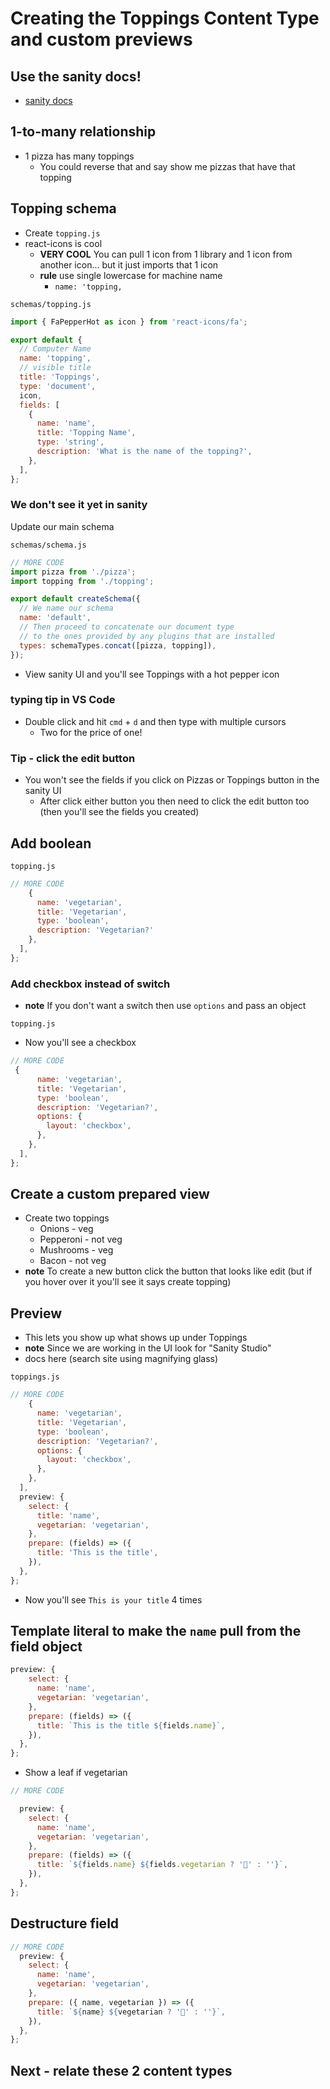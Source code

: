 # Creating the Toppings Content Type and custom previews
## Use the sanity docs!
* [sanity docs](https://www.sanity.io/docs)

## 1-to-many relationship
* 1 pizza has many toppings
    - You could reverse that and say show me pizzas that have that topping

## Topping schema
* Create `topping.js`
* react-icons is cool
    - **VERY COOL** You can pull 1 icon from 1 library and 1 icon from another icon... but it just imports that 1 icon
    - **rule** use single lowercase for machine name
        + `name: 'topping,`

`schemas/topping.js`

```js
import { FaPepperHot as icon } from 'react-icons/fa';

export default {
  // Computer Name
  name: 'topping',
  // visible title
  title: 'Toppings',
  type: 'document',
  icon,
  fields: [
    {
      name: 'name',
      title: 'Topping Name',
      type: 'string',
      description: 'What is the name of the topping?',
    },
  ],
};
```

### We don't see it yet in sanity
Update our main schema

`schemas/schema.js`

```js
// MORE CODE
import pizza from './pizza';
import topping from './topping';

export default createSchema({
  // We name our schema
  name: 'default',
  // Then proceed to concatenate our document type
  // to the ones provided by any plugins that are installed
  types: schemaTypes.concat([pizza, topping]),
});
```

* View sanity UI and you'll see Toppings with a hot pepper icon

### typing tip in VS Code
* Double click and hit `cmd` + `d` and then type with multiple cursors
    - Two for the price of one!

### Tip - click the edit button
* You won't see the fields if you click on Pizzas or Toppings button in the sanity UI
    - After click either button you then need to click the edit button too (then you'll see the fields you created)

## Add boolean
`topping.js`

```js
// MORE CODE
    {
      name: 'vegetarian',
      title: 'Vegetarian',
      type: 'boolean',
      description: 'Vegetarian?'
    },
  ],
};

```

### Add checkbox instead of switch
* **note** If you don't want a switch then use `options` and pass an object

`topping.js`

* Now you'll see a checkbox

```js
// MORE CODE
 {
      name: 'vegetarian',
      title: 'Vegetarian',
      type: 'boolean',
      description: 'Vegetarian?',
      options: {
        layout: 'checkbox',
      },
    },
  ],
};
```

## Create a custom prepared view
* Create two toppings
    - Onions - veg
    - Pepperoni - not veg
    - Mushrooms - veg
    - Bacon - not veg
* **note** To create a new button click the button that looks like edit (but if you hover over it you'll see it says create topping)

## Preview
* This lets you show up what shows up under Toppings
* **note** Since we are working in the UI look for "Sanity Studio"
* docs here (search site using magnifying glass)

`toppings.js`

```js
// MORE CODE
    {
      name: 'vegetarian',
      title: 'Vegetarian',
      type: 'boolean',
      description: 'Vegetarian?',
      options: {
        layout: 'checkbox',
      },
    },
  ],
  preview: {
    select: {
      title: 'name',
      vegetarian: 'vegetarian',
    },
    prepare: (fields) => ({
      title: 'This is the title',
    }),
  },
};
```

* Now you'll see `This is your title` 4 times

## Template literal to make the `name` pull from the field object

```js
preview: {
    select: {
      name: 'name',
      vegetarian: 'vegetarian',
    },
    prepare: (fields) => ({
      title: `This is the title ${fields.name}`,
    }),
  },
};
```

* Show a leaf if vegetarian

```js
// MORE CODE

  preview: {
    select: {
      name: 'name',
      vegetarian: 'vegetarian',
    },
    prepare: (fields) => ({
      title: `${fields.name} ${fields.vegetarian ? '🌱' : ''}`,
    }),
  },
};
```

## Destructure field
```js
// MORE CODE
  preview: {
    select: {
      name: 'name',
      vegetarian: 'vegetarian',
    },
    prepare: ({ name, vegetarian }) => ({
      title: `${name} ${vegetarian ? '🌱' : ''}`,
    }),
  },
};
```

## Next - relate these 2 content types
